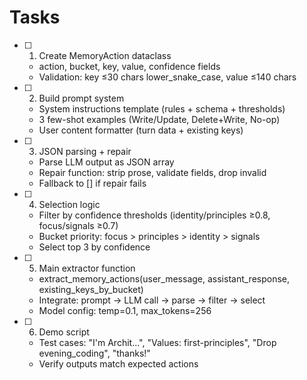 # Tasks

- [ ] 1. Create MemoryAction dataclass
  - action, bucket, key, value, confidence fields
  - Validation: key ≤30 chars lower_snake_case, value ≤140 chars

- [ ] 2. Build prompt system
  - System instructions template (rules + schema + thresholds)
  - 3 few-shot examples (Write/Update, Delete+Write, No-op)
  - User content formatter (turn data + existing keys)

- [ ] 3. JSON parsing + repair
  - Parse LLM output as JSON array
  - Repair function: strip prose, validate fields, drop invalid
  - Fallback to [] if repair fails

- [ ] 4. Selection logic
  - Filter by confidence thresholds (identity/principles ≥0.8, focus/signals ≥0.7)
  - Bucket priority: focus > principles > identity > signals
  - Select top 3 by confidence

- [ ] 5. Main extractor function
  - extract_memory_actions(user_message, assistant_response, existing_keys_by_bucket)
  - Integrate: prompt → LLM call → parse → filter → select
  - Model config: temp=0.1, max_tokens=256

- [ ] 6. Demo script
  - Test cases: "I'm Archit...", "Values: first-principles", "Drop evening_coding", "thanks!"
  - Verify outputs match expected actions